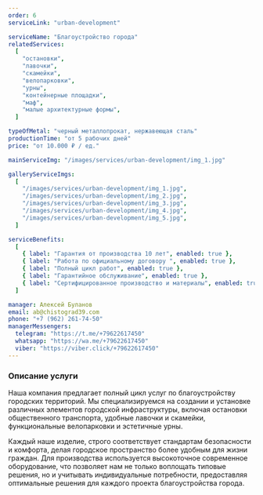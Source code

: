 ```yaml
---
order: 6
serviceLink: "urban-development"

serviceName: "Благоустройство города"
relatedServices:
  [
    "остановки",
    "лавочки",
    "скамейки",
    "велопарковки",
    "урны",
    "контейнерные площадки",
    "маф",
    "малые архитектурные формы",
  ]

typeOfMetal: "черный металлопрокат, нержавеющая сталь"
productionTime: "от 5 рабочих дней"
price: "от 10.000 ₽ / ед."

mainServiceImg: "/images/services/urban-development/img_1.jpg"

galleryServiceImgs:
  [
    "/images/services/urban-development/img_1.jpg",
    "/images/services/urban-development/img_2.jpg",
    "/images/services/urban-development/img_3.jpg",
    "/images/services/urban-development/img_4.jpg",
    "/images/services/urban-development/img_5.jpg",
  ]

serviceBenefits:
  [
    { label: "Гарантия от производства 10 лет", enabled: true },
    { label: "Работа по официальному договору ", enabled: true },
    { label: "Полный цикл работ", enabled: true },
    { label: "Гарантийное обслуживание", enabled: true },
    { label: "Сертифицированное производство и материалы", enabled: true },
  ]

manager: Алексей Буланов
email: ab@chistograd39.com
phone: "+7 (962) 261-74-50"
managerMessengers:
  telegram: "https://t.me/+79622617450"
  whatsapp: "https://wa.me/+79622617450"
  viber: "https://viber.click/+79622617450"
---
```


<h3>Описание услуги</h3>

Наша компания предлагает полный цикл услуг по благоустройству городских территорий. Мы специализируемся на создании и установке различных элементов городской инфраструктуры, включая остановки общественного транспорта, удобные лавочки и скамейки, функциональные велопарковки и эстетичные урны.

Каждый наше изделие, строго соответствует стандартам безопасности и комфорта, делая городское пространство более удобным для жизни граждан. Для производства используется высокоточное современное оборудование, что позволяет нам не только воплощать типовые решения, но и учитывать индивидуальные потребности, предоставляя оптимальные решения для каждого проекта благоустройства города.
